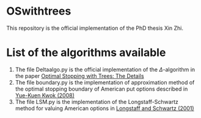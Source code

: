 # OSwithtrees

This repository is the official implementation of the PhD thesis Xin Zhi.


# List of the algorithms available

1. The file Deltaalgo.py is the official implementation of the $\Delta$-algorithm in the paper [Optimal Stopping with Trees: The Details](https://arxiv.org/pdf/2210.04645.pdf)
2. The file boundary.py is the implementation of approximation method of the optimal stopping boundary of American put options described in [Yue-Kuen Kwok (2008)](https://link.springer.com/book/10.1007/978-3-540-68688-0)
3. The file LSM.py is the implementation of the Longstaff-Schwartz method for valuing American options in [Longstaff and Schwartz (2001)](https://people.math.ethz.ch/~hjfurrer/teaching/LongstaffSchwartzAmericanOptionsLeastSquareMonteCarlo.pdf)
